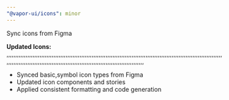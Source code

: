 ```yaml
---
"@vapor-ui/icons": minor
---
```


Sync icons from Figma

**Updated Icons:** ,,,,,,,,,,,,,,,,,,,,,,,,,,,,,,,,,,,,,,,,,,,,,,,,,,,,,,,,,,,,,,,,,,,,,,,,,,,,,,,,,,,,,,,,,,,,,,,,,,,,,,,,,,,,,,,,,,,,,,,,,,,,,,,,,,,,,,,,,,,,,,,,,,,,,,,,,,,,,,,,,,,,,,,,,,,,,,,,,,,,,,,,,,,,,,,,,,,,,,,,,,,

- Synced basic,symbol icon types from Figma
- Updated icon components and stories
- Applied consistent formatting and code generation
